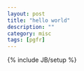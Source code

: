 ```yaml
---
layout: post
title: "hello world"
description: ""
category: misc
tags: [pgfr]
---
```

{% include JB/setup %}
